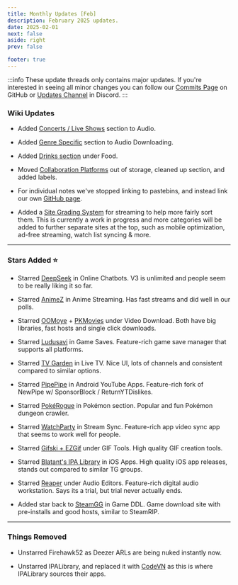```yaml
---
title: Monthly Updates [Feb]
description: February 2025 updates.
date: 2025-02-01
next: false
aside: right
prev: false

footer: true
---
```


<Post authors="nbats" />

:::info
These update threads only contains major updates. If you're interested
in seeing all minor changes you can follow our
[Commits Page](https://github.com/fmhy/FMHYedit/commits/main) on GitHub or
[Updates Channel](https://redd.it/17f8msf) in Discord.
:::


### Wiki Updates

- Added [Concerts / Live Shows](https://fmhy.net/audiopiracyguide#concerts-live-shows) section to Audio.

- Added [Genre Specific](https://fmhy.net/audiopiracyguide#genre-specific) section to Audio Downloading.

- Added [Drinks section](https://fmhy.net/miscguide#drinks) under Food.

- Moved [Collaboration Platforms](https://fmhy.net/miscguide#collaboration-platforms) out of storage, cleaned up section, and added labels.

- For individual notes we've stopped linking to pastebins, and instead link our own [GitHub page](https://github.com/fmhy/FMHY/wiki/FMHY‐Notes.md). 

- Added a [Site Grading System](https://github.com/fmhy/FMHY/wiki/Stream-Site-Grading) for streaming to help more fairly sort them. This is currently a work in progress and more categories will be added to further separate sites at the top, such as mobile optimization, ad-free streaming, watch list syncing & more.

***

### Stars Added ⭐

- Starred [DeepSeek](https://fmhy.net/ai#online-chatbots) in Online Chatbots. V3 is unlimited and people seem to be really liking it so far.

- Starred [AnimeZ](https://fmhy.net/videopiracyguide#anime-streaming) in Anime Streaming. Has fast streams and did well in our polls.

- Starred [OOMoye](https://fmhy.net/videopiracyguide#download-sites) + [PKMovies](https://fmhy.net/videopiracyguide#drives-directories) under Video Download. Both have big libraries, fast hosts and single click downloads.

- Starred [Ludusavi](https://fmhy.net/gaming-tools#game-saves) in Game Saves. Feature-rich game save manager that supports all platforms.

- Starred [TV Garden](https://fmhy.net/videopiracyguide#live-tv) in Live TV. Nice UI, lots of channels and consistent compared to similar options.

- Starred [PipePipe](https://fmhy.net/android-iosguide#android-youtube-apps) in Android YouTube Apps. Feature-rich fork of NewPipe w/ SponsorBlock / ReturnYTDislikes. 

- Starred [PokéRogue](https://fmhy.net/gaming-tools#pokemon-tools) in Pokémon section. Popular and fun Pokémon dungeon crawler.

- Starred [WatchParty](https://fmhy.net/video-tools#stream-sync) in Stream Sync. Feature-rich app video sync app that seems to work well for people. 

- Starred [Gifski + EZGif](https://fmhy.net/img-tools#gif-tools) under GIF Tools. High quality GIF creation tools.

- Starred [Blatant's IPA Library](https://fmhy.net/android-iosguide#telegram-channels-1) in iOS Apps. High quality iOS app releases, stands out compared to similar TG groups.

- Starred [Reaper](https://fmhy.net/audiopiracyguide#audio-editors) under Audio Editors. Feature-rich digital audio workstation. Says its a trial, but trial never actually ends. 

- Added star back to [SteamGG](https://fmhy.net/gamingpiracyguide#download-games) in Game DDL. Game download site with pre-installs and good hosts, similar to SteamRIP. 

***

### Things Removed

- Unstarred Firehawk52 as Deezer ARLs are being nuked instantly now.

- Unstarred IPALibrary, and replaced it with [CodeVN](https://fmhy.net/android-iosguide#ios-ipas) as this is where IPALibrary sources their apps.
